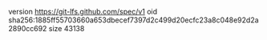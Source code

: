 version https://git-lfs.github.com/spec/v1
oid sha256:1885ff55703660a653dbecef7397d2c499d20ecfc23a8c048e92d2a2890cc692
size 43138
